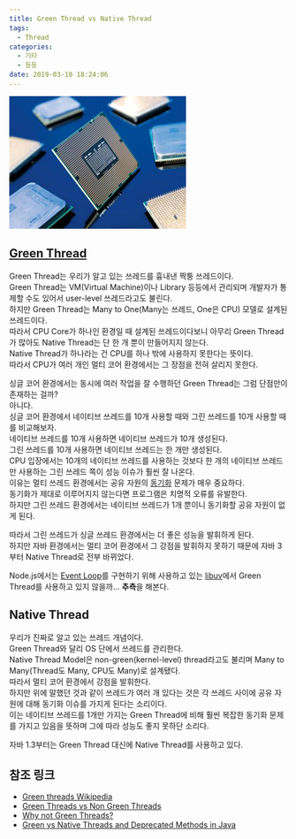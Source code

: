 ```yaml
---
title: Green Thread vs Native Thread
tags:
  - Thread
categories:
  - 기타
  - 등등
date: 2019-03-10 18:24:06
---
```


![](green-thread-vs-native-thread/thumb.png)

## [Green Thread](https://en.wikipedia.org/wiki/Green_threads)
Green Thread는 우리가 알고 있는 쓰레드를 흉내낸 짝퉁 쓰레드이다.  
Green Thread는 VM(Virtual Machine)이나 Library 등등에서 관리되며 개발자가 통제할 수도 있어서 user-level 쓰레드라고도 불린다.  
하지만 Green Thread는 Many to One(Many는 쓰레드, One은 CPU) 모델로 설계된 쓰레드이다.  
따라서 CPU Core가 하나인 환경일 때 설계된 쓰레드이다보니 아무리 Green Thread가 많아도 Native Thread는 단 한 개 뿐이 만들어지지 않는다.  
Native Thread가 하나라는 건 CPU를 하나 밖에 사용하지 못한다는 뜻이다.  
따라서 CPU가 여러 개인 멀티 코어 환경에서는 그 장점을 전혀 살리지 못한다.  

싱글 코어 환경에서는 동시에 여러 작업을 잘 수행하던 Green Thread는 그럼 단점만이 존재하는 걸까?  
아니다.  
싱글 코어 환경에서 네이티브 쓰레드를 10개 사용할 때와 그린 쓰레드를 10개 사용할 때를 비교해보자.  
네이티브 쓰레드를 10개 사용하면 네이티브 쓰레드가 10개 생성된다.  
그린 쓰레드를 10개 사용하면 네이티브 쓰레드는 한 개만 생성된다.  
CPU 입장에서는 10개의 네이티브 쓰레드를 사용하는 것보다 한 개의 네이티브 쓰레드만 사용하는 그린 쓰레드 쪽이 성능 이슈가 훨씬 잘 나온다.  
이유는 멀티 쓰레드 환경에서는 공유 자원의 [동기화](/2019/03/10/java-synchronized-note/) 문제가 매우 중요하다.  
동기화가 제대로 이루어지지 않는다면 프로그램은 치명적 오류를 유발한다.  
하지만 그린 쓰레드 환경에서는 네이티브 쓰레드가 1개 뿐이니 동기화할 공유 자원이 없게 된다.  

따라서 그린 쓰레드가 싱글 쓰레드 환경에서는 더 좋은 성능을 발휘하게 된다.  
하지만 자바 환경에서는 멀티 코어 환경에서 그 강점을 발휘하지 못하기 때문에 자바 3부터 Native Thread로 전부 바뀌었다.

Node.js에서는 [Event Loop](https://nodejs.org/en/docs/guides/event-loop-timers-and-nexttick/)를 구현하기 위해 사용하고 있는
[libuv](https://github.com/libuv/libuv)에서 Green Thread를 사용하고 있지 않을까... **추측**을 해본다.

## Native Thread
우리가 진짜로 알고 있는 쓰레드 개념이다.  
Green Thread와 달리 OS 단에서 쓰레드를 관리한다.  
Native Thread Model은 non-green(kernel-level) thread라고도 불리며 Many to Many(Thread도 Many, CPU도 Many)로 설계됐다.  
따라서 멀티 코어 환경에서 강점을 발휘한다.  
하지만 위에 말했던 것과 같이 쓰레드가 여러 개 있다는 것은 각 쓰레드 사이에 공유 자원에 대해 동기화 이슈를 가지게 된다는 소리이다.  
이는 네이티브 쓰레드를 1개만 가지는 Green Thread에 비해 훨씬 복잡한 동기화 문제를 가지고 있음을 뜻하며 그에 따라 성능도 좋지 못하단 소리다.

자바 1.3부터는 Green Thread 대신에 Native Thread를 사용하고 있다.  

## 참조 링크
* [Green threads Wikipedia](https://en.wikipedia.org/wiki/Green_threads)
* [Green Threads vs Non Green Threads](https://stackoverflow.com/questions/5713142/green-threads-vs-non-green-threads)  
* [Why not Green Threads?](https://softwareengineering.stackexchange.com/questions/120384/why-not-green-threads)  
* [Green vs Native Threads and Deprecated Methods in Java](https://www.geeksforgeeks.org/green-vs-native-threads-and-deprecated-methods-in-java/)
